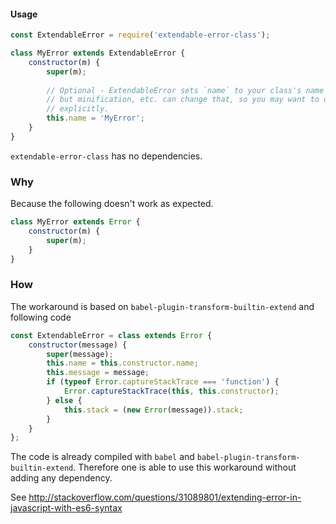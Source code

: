 #### Usage

```js
const ExtendableError = require('extendable-error-class');

class MyError extends ExtendableError {
    constructor(m) {
        super(m);
        
        // Optional - ExtendableError sets `name` to your class's name itself,
        // but minification, etc. can change that, so you may want to do it
        // explicitly.
        this.name = 'MyError';
    }
}

```
`extendable-error-class` has no dependencies.


### Why

Because the following doesn't work as expected.
```js
class MyError extends Error {
    constructor(m) {
        super(m);
    }
}
```



### How

The workaround is based on `babel-plugin-transform-builtin-extend` and following code

```js
const ExtendableError = class extends Error {
    constructor(message) {
        super(message);
        this.name = this.constructor.name;
        this.message = message;
        if (typeof Error.captureStackTrace === 'function') {
            Error.captureStackTrace(this, this.constructor);
        } else {
            this.stack = (new Error(message)).stack;
        }
    }
};
```

The code is already compiled with `babel` and `babel-plugin-transform-builtin-extend`. Therefore one is able to use this workaround without adding any dependency.

See http://stackoverflow.com/questions/31089801/extending-error-in-javascript-with-es6-syntax

